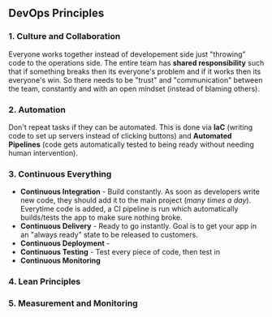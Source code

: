 ## DevOps Principles

### 1. Culture and Collaboration

Everyone works together instead of developement side just "throwing" code to the operations side. The entire team has **shared responsibility** such that if something breaks then its everyone's problem and if it works then its everyone's win. So there needs to be "trust" and "communication" between the team, constantly and with an open mindset (instead of blaming others).

### 2. Automation

Don't repeat tasks if they can be automated. This is done via **IaC** (writing code to set up servers instead of clicking buttons) and **Automated Pipelines** (code gets automatically tested to being ready without needing human intervention). 

### 3. Continuous Everything

- **Continuous Integration** - Build constantly. As soon as developers write new code, they should add it to the main project (*many times a day*). Everytime code is added, a CI pipeline is run which automatically builds/tests the app to make sure nothing broke.
- **Continuous Delivery** - Ready to go instantly. Goal is to get your app in an "always ready" state to be released to customers. 
- **Continuous Deployment** - 
- **Continuous Testing** - Test every piece of code, then test in
- **Continuous Monitoring**

### 4. Lean Principles

### 5. Measurement and Monitoring